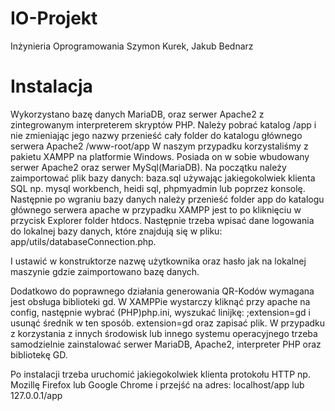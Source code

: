 # IO-Projekt
Inżynieria Oprogramowania
Szymon Kurek, Jakub Bednarz

# Instalacja
Wykorzystano bazę danych MariaDB, oraz serwer Apache2 z zintegrowanym interpreterem skryptów PHP.
Należy pobrać katalog /app i nie zmieniając jego nazwy przenieść cały folder do katalogu głównego serwera Apache2 /www-root/app
W naszym przypadku korzystaliśmy z pakietu XAMPP na platformie Windows. Posiada on w sobie wbudowany serwer Apache2 oraz serwer MySql(MariaDB). Na początku należy zaimportować plik bazy danych: baza.sql używając jakiegokolwiek klienta SQL np. mysql workbench, heidi sql, phpmyadmin lub poprzez konsolę. Następnie po wgraniu bazy danych należy przenieść folder app do katalogu głównego serwera apache w przypadku XAMPP jest to po kliknięciu w przycisk Explorer folder htdocs.
Następnie trzeba wpisać dane logowania do lokalnej bazy danych, które znajdują się w pliku: app/utils/databaseConnection.php.

I ustawić w konstruktorze nazwę użytkownika oraz hasło jak na lokalnej maszynie gdzie zaimportowano bazę danych.

Dodatkowo do poprawnego działania generowania QR-Kodów wymagana jest obsługa biblioteki gd. W XAMPPie wystarczy kliknąć przy apache na config, następnie wybrać (PHP)php.ini, wyszukać linijkę:
;extension=gd
i usunąć średnik w ten sposób.
extension=gd
oraz zapisać plik.
W przypadku z korzystania z innych środowisk lub innego systemu operacyjnego trzeba samodzielnie zainstalować serwer MariaDB, Apache2, interpreter PHP oraz bibliotekę GD.

Po instalacji trzeba uruchomić jakiegokolwiek klienta protokołu HTTP np. Mozillę Firefox lub Google Chrome i przejść na adres:
localhost/app
lub
127.0.0.1/app
